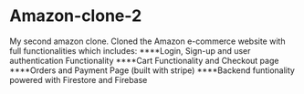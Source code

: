 # Amazon-clone-2
My second amazon clone.
Cloned the Amazon e-commerce website with full functionalities which includes:
****Login, Sign-up and user authentication Functionality
****Cart Functionality and Checkout page
****Orders and Payment Page (built with stripe)
****Backend funtionality powered with Firestore and Firebase

